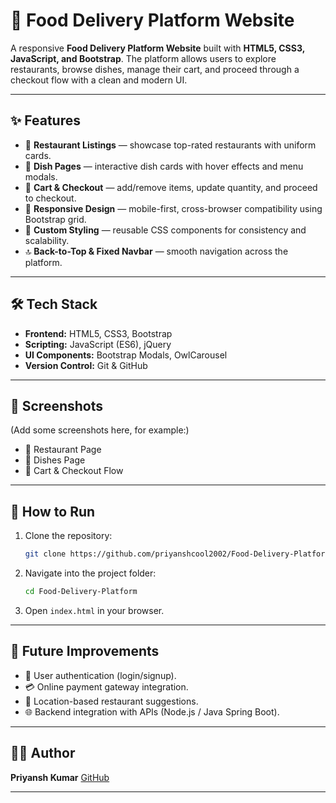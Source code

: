 # 🍴 Food Delivery Platform Website

A responsive **Food Delivery Platform Website** built with **HTML5, CSS3, JavaScript, and Bootstrap**.
The platform allows users to explore restaurants, browse dishes, manage their cart, and proceed through a checkout flow with a clean and modern UI.

---

## ✨ Features

* 🏪 **Restaurant Listings** — showcase top-rated restaurants with uniform cards.
* 🍲 **Dish Pages** — interactive dish cards with hover effects and menu modals.
* 🛒 **Cart & Checkout** — add/remove items, update quantity, and proceed to checkout.
* 📱 **Responsive Design** — mobile-first, cross-browser compatibility using Bootstrap grid.
* 🎨 **Custom Styling** — reusable CSS components for consistency and scalability.
* 🔝 **Back-to-Top & Fixed Navbar** — smooth navigation across the platform.

---

## 🛠️ Tech Stack

* **Frontend:** HTML5, CSS3, Bootstrap
* **Scripting:** JavaScript (ES6), jQuery
* **UI Components:** Bootstrap Modals, OwlCarousel
* **Version Control:** Git & GitHub

---

## 📸 Screenshots

(Add some screenshots here, for example:)

* 🏪 Restaurant Page
* 🍲 Dishes Page
* 🛒 Cart & Checkout Flow

---

## 🚀 How to Run

1. Clone the repository:

   ```bash
   git clone https://github.com/priyanshcool2002/Food-Delivery-Platform.git
   ```
2. Navigate into the project folder:

   ```bash
   cd Food-Delivery-Platform
   ```
3. Open `index.html` in your browser.

---

## 📌 Future Improvements

* 🔐 User authentication (login/signup).
* 💳 Online payment gateway integration.
* 📍 Location-based restaurant suggestions.
* 🌐 Backend integration with APIs (Node.js / Java Spring Boot).

---

## 👨‍💻 Author

**Priyansh Kumar**
[GitHub](https://github.com/priyanshcool2002)

---
